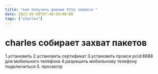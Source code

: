 ```yaml
---
title: "как получить данные http запроса "
date: 2023-05-09T07:40:55+08:00
tags: ["charles"]
---
```

# charles собирает захват пакетов
1.установить
2.установить сертификат
3.установить прокси pcid:8888 для мобильного телефона
4.разрешить мобильному телефону подключиться
5. просмотр